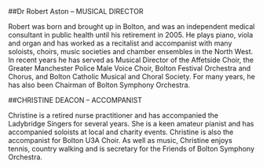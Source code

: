 ##Dr Robert Aston – MUSICAL DIRECTOR

Robert was born and brought up in Bolton, and was an independent medical consultant in public health until his retirement in 2005. He plays piano, viola and organ and has worked as a recitalist and accompanist with many soloists, choirs, music societies and chamber ensembles in the North West. In recent years he has served as Musical Director of the Affetside Choir, the Greater Manchester Police Male Voice Choir, Bolton Festival Orchestra and Chorus, and Bolton Catholic Musical and Choral Society.  For many years, he has also been Chairman of Bolton Symphony Orchestra.

##CHRISTINE DEACON – ACCOMPANIST

Christine is a retired nurse practitioner and has accompanied the Ladybridge Singers for several years. She is a keen amateur pianist and has accompanied soloists at local and charity events. Christine is also the accompanist for Bolton U3A Choir.  As well as music, Christine enjoys tennis, country walking and is secretary for the Friends of Bolton Symphony Orchestra.
